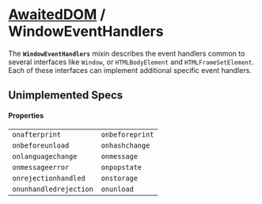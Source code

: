 # [AwaitedDOM](../basic-client/awaited-dom) <span>/</span> WindowEventHandlers

<div class='overview'>The <strong><code>WindowEventHandlers</code></strong> mixin describes the event handlers common to several interfaces like <code>Window</code>, or <code>HTMLBodyElement</code> and <code>HTMLFrameSetElement</code>. Each of these interfaces can implement additional specific event handlers.</div>

## Unimplemented Specs

#### Properties

|     |     |
| --- | --- |
| `onafterprint` | `onbeforeprint` |
| `onbeforeunload` | `onhashchange` |
| `onlanguagechange` | `onmessage` |
| `onmessageerror` | `onpopstate` |
| `onrejectionhandled` | `onstorage` |
| `onunhandledrejection` | `onunload` |
